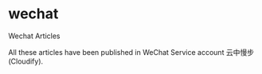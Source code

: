 # wechat
Wechat Articles

All these articles have been published in WeChat Service account 云中慢步(Cloudify).
